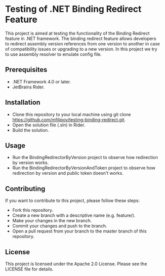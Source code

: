# Testing of .NET Binding Redirect Feature
This project is aimed at testing the functionality of the Binding Redirect feature in .NET framework. The binding redirect feature allows developers to redirect assembly version references from one version to another in case of compatibility issues or upgrading to a new version. In this project we try to use assembly resolver to emulate config file.

## Prerequisites
* .NET Framework 4.0 or later.
* JetBrains Rider.

## Installation
* Clone this repository to your local machine using git clone https://github.com/mfilipov/testing-binding-redirect.git.
* Open the solution file (.sln) in Rider.
* Build the solution.

## Usage
* Run the BindingRedirectorByVersion project to observe how redirection by version works.
* Run the BindingRedirectorByVersionAndToken project to observe how redirection by version and public token doesn't works.

## Contributing
If you want to contribute to this project, please follow these steps:
* Fork this repository.
* Create a new branch with a descriptive name (e.g. feature/<feature-name>).
* Make your changes in the new branch.
* Commit your changes and push to the branch.
* Open a pull request from your branch to the master branch of this repository.

## License
This project is licensed under the Apache 2.0 License. Please see the LICENSE file for details.